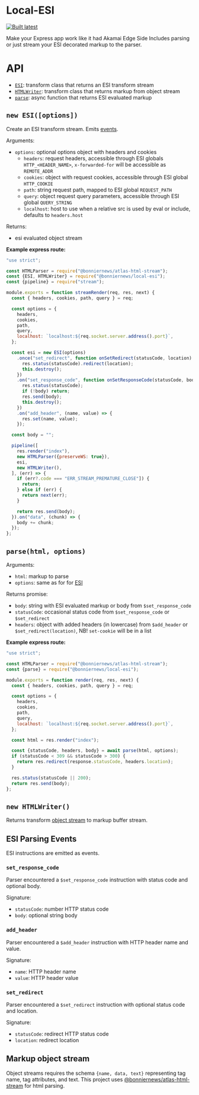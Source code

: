 Local-ESI
=========

[![Built latest](https://github.com/BonnierNews/local-esi/actions/workflows/build-latest.yaml/badge.svg)](https://github.com/BonnierNews/local-esi/actions/workflows/build-latest.yaml)

Make your Express app work like it had Akamai Edge Side Includes parsing or just stream your ESI decorated markup to the parser.

# API

- [`ESI`](#new-esioptions): transform class that returns an ESI transform stream
- [`HTMLWriter`](#new-htmlwriter): transform class that returns markup from object stream
- [`parse`](#parsehtml-options): async function that returns ESI evaluated markup

## `new ESI([options])`

Create an ESI transform stream. Emits [events](#esi-parsing-events).

Arguments:
- `options`: optional options object with headers and cookies
  - `headers`: request headers, accessible through ESI globals `HTTP_<HEADER_NAME>`, `x-forwarded-for` will be accessible as `REMOTE_ADDR`
  - `cookies`: object with request cookies, accessible through ESI global `HTTP_COOKIE`
  - `path`: string request path, mapped to ESI global `REQUEST_PATH`
  - `query`: object request query parameters, accessible through ESI global `QUERY_STRING`
  - `localhost`: host to use when a relative src is used by eval or include, defaults to `headers.host`

Returns:
  - esi evaluated object stream

__Example express route:__

```javascript
"use strict";

const HTMLParser = require("@bonniernews/atlas-html-stream");
const {ESI, HTMLWriter} = require("@bonniernews/local-esi");
const {pipeline} = require("stream");

module.exports = function streamRender(req, res, next) {
  const { headers, cookies, path, query } = req;

  const options = {
    headers,
    cookies,
    path,
    query,
    localhost: `localhost:${req.socket.server.address().port}`,
  };

  const esi = new ESI(options)
    .once("set_redirect", function onSetRedirect(statusCode, location) {
      res.status(statusCode).redirect(location);
      this.destroy();
    })
    .on("set_response_code", function onSetResponseCode(statusCode, body) {
      res.status(statusCode);
      if (!body) return;
      res.send(body);
      this.destroy();
    })
    .on("add_header", (name, value) => {
      res.set(name, value);
    });

  const body = "";

  pipeline([
    res.render("index"),
    new HTMLParser({preserveWS: true}),
    esi,
    new HTMLWriter(),
  ], (err) => {
    if (err?.code === "ERR_STREAM_PREMATURE_CLOSE"]) {
      return;
    } else if (err) {
      return next(err);
    }

    return res.send(body);
  }).on("data", (chunk) => {
    body += chunk;
  });
};
```

## `parse(html, options)`

Arguments:
- `html`: markup to parse
- `options`: same as for for [ESI](#new-esioptions)

Returns promise:
- `body`: string with ESI evaluated markup or body from `$set_response_code`
- `statusCode`: occasional status code from `$set_response_code` or `$set_redirect`
- `headers`: object with added headers (in lowercase) from `$add_header` or `$set_redirect(location)`, NB! `set-cookie` will be in a list

__Example express route:__

```javascript
"use strict";

const HTMLParser = require("@bonniernews/atlas-html-stream");
const {parse} = require("@bonniernews/local-esi");

module.exports = function render(req, res, next) {
  const { headers, cookies, path, query } = req;

  const options = {
    headers,
    cookies,
    path,
    query,
    localhost: `localhost:${req.socket.server.address().port}`,
  };

  const html = res.render("index");

  const {statusCode, headers, body} = await parse(html, options);
  if (statusCode < 309 && statusCode > 300) {
    return res.redirect(response.statusCode, headers.location);
  }

  res.status(statusCode || 200);
  return res.send(body);
};
```

## `new HTMLWriter()`

Returns transform [object stream](#markup-object-stream) to markup buffer stream.

## ESI Parsing Events

ESI instructions are emitted as events.

### `set_response_code`

Parser encountered a `$set_response_code` instruction with status code and optional body.

Signature:
- `statusCode`: number HTTP status code
- `body`: optional string body

### `add_header`

Parser encountered a `$add_header` instruction with HTTP header name and value.

Signature:
- `name`: HTTP header name
- `value`: HTTP header value

### `set_redirect`

Parser encountered a `$set_redirect` instruction with optional status code and location.

Signature:
- `statusCode`: redirect HTTP status code
- `location`: redirect location

## Markup object stream

Object streams requires the schema `{name, data, text}` representing tag name, tag attributes, and text. This project uses [@bonniernews/atlas-html-stream][0] for html parsing.

[0]: https://www.npmjs.com/package/@bonniernews/atlas-html-stream

